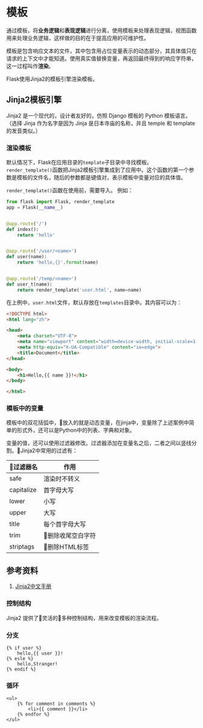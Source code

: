 # 模板

通过模板，将**业务逻辑**和**表现逻辑**进行分离，使用模板来处理表现逻辑，视图函数用来处理业务逻辑，这样做的目的在于提高应用的可维护性。

模板是包含响应文本的文件，其中包含用占位变量表示的动态部分，其具体值只在请求的上下文中才能知道。使用真实值替换变量，再返回最终得到的响应字符串，这一过程叫作**渲染**。

Flask使用Jinja2的模板引擎渲染模板。

## Jinja2模板引擎

Jinja2 是一个现代的，设计者友好的，仿照 Django 模板的 Python 模板语言。（选择 Jinja 作为名字是因为 Jinja 是日本寺庙的名称，并且 temple 和 template 的发音类似。）

### 渲染模板

默认情况下，Flask在应用目录的`template`子目录中寻找模板。`render_template()`函数把Jinja2模板引擎集成到了应用中。这个函数的第一个参数是模板的文件名，随后的参数都是键值对，表示模板中变量对应的具体值。

`render_template()`函数在使用前，需要导入。 例如：

```python
from flask import Flask, render_template
app = Flask(__name__)


@app.route('/')
def index():
    return 'hello'


@app.route('/user/<name>')
def user(name):
    return 'hello,{}'.format(name)


@app.route('/temp/<name>')
def user_t(name):
    return render_template('user.html', name=name)
```

在上例中，`user.html`文件，默认存放在`templates`目录中。其内容可以为：

```html
<!DOCTYPE html>
<html lang="zh">

<head>
    <meta charset="UTF-8">
    <meta name="viewport" content="width=device-width, initial-scale=1.0">
    <meta http-equiv="X-UA-Compatible" content="ie=edge">
    <title>Document</title>
</head>

<body>
    <h1>Hello,{{ name }}!</h1>
</body>

</html>
```

### 模板中的变量

模板中的双花括弧中，放入的就是动态变量，在jinja中，变量除了上述案例中简单的形式外，还可以是Python中的列表、字典和对象。

变量的值，还可以使用过滤器修改。过滤器添加在变量名之后，二者之间以竖线分割。Jinja2中常用的过滤有：

|  过滤器名  |       作用       |
| ---------- | ---------------- |
| safe       | 渲染时不转义     |
| capitalize | 首字母大写       |
| lower      | 小写             |
| upper      | 大写             |
| title      | 每个首字母大写   |
| trim       | 删除收尾空白字符 |
| striptags  | 删除HTML标签     |
  
## 参考资料

1. [Jinja2中文手册](http://docs.jinkan.org/docs/jinja2/)

### 控制结构

Jinja2 提供了灵活的多种控制结构，用来改变模板的渲染流程。

### 分支

```django
{% if user %}
    hello,{{ user }}!
{% esle %}
    hello,Stranger!
{% endif %}
```

### 循环

```django
<ul>
    {% for comment in comments %}
        <li>{{ comment }}</li>
    {% endfor %}
</ul>
```
